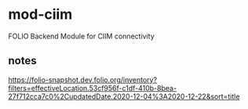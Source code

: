 # mod-ciim
FOLIO Backend Module for CIIM connectivity


## notes
https://folio-snapshot.dev.folio.org/inventory?filters=effectiveLocation.53cf956f-c1df-410b-8bea-27f712cca7c0%2CupdatedDate.2020-12-04%3A2020-12-22&sort=title



